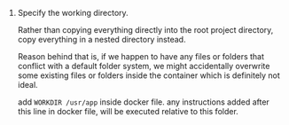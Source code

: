 1.  Specify the working directory.

    Rather than copying everything directly into the root project directory, copy everything in a nested directory instead.

    Reason behind that is, if we happen to have any files or folders that conflict with a default folder system, we might accidentally overwrite some existing files or folders inside the container which is definitely not ideal.

    add `WORKDIR /usr/app` inside docker file.  any instructions added after this line in docker file, will be executed relative to this folder.